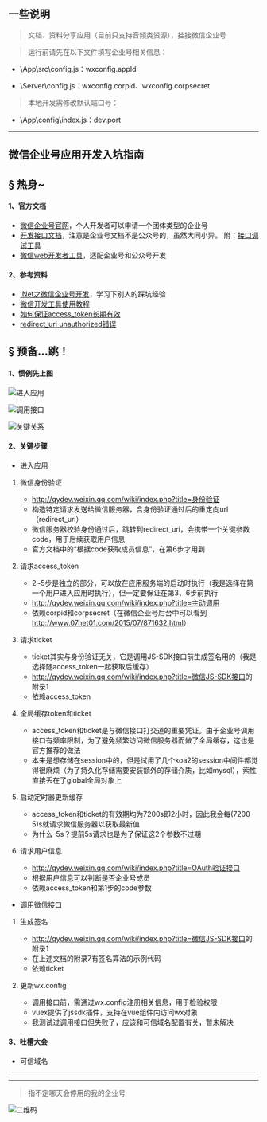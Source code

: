 ## 一些说明

> 文档、资料分享应用（目前只支持音频类资源），挂接微信企业号

> 运行前请先在以下文件填写企业号相关信息：

 * \App\src\config.js：wxconfig.appId

 * \Server\config.js：wxconfig.corpid、wxconfig.corpsecret

> 本地开发需修改默认端口号：

 * \App\config\index.js：dev.port

****

## 微信企业号应用开发入坑指南

## &sect; 热身~

 #### 1、官方文档
 * [微信企业号官网](https://qy.weixin.qq.com/)，个人开发者可以申请一个团体类型的企业号
 * [开发接口文档](http://qydev.weixin.qq.com/wiki/index.php?title=首页)，注意是企业号文档不是公众号的，虽然大同小异。
 附：[接口调试工具](http://qydev.weixin.qq.com/debug)
 * [微信web开发者工具](https://mp.weixin.qq.com/wiki/10/e5f772f4521da17fa0d7304f68b97d7e.html)，适配企业号和公众号开发

 #### 2、参考资料
 * [.Net之微信企业号开发](http://www.cnblogs.com/poplau/p/5816180.html)，学习下别人的踩坑经验
 * [微信开发工具使用教程](http://www.cnblogs.com/Leo_wl/p/5983030.html)
 * [如何保证access_token长期有效](http://www.csdn.net/article/2014-08-15/2821220-weixin)
 * [redirect_uri unauthorized错误](http://www.cnblogs.com/ywentao/p/5922822.html)

## &sect; 预备...跳！

#### 1、惯例先上图

 ![进入应用](./Doc/进入应用.png)

 ![调用接口](./Doc/调用接口.png)

 ![关键关系](./Doc/关键关系.png)

#### 2、关键步骤

 * 进入应用
 
 1. 微信身份验证
    * <http://qydev.weixin.qq.com/wiki/index.php?title=身份验证>
    * 构造特定请求发送给微信服务器，含身份验证通过后的重定向url（redirect_uri）
    * 微信服务器校验身份通过后，跳转到redirect_uri，会携带一个关键参数code，用于后续获取用户信息
    * 官方文档中的“根据code获取成员信息”，在第6步才用到

 1. 请求access_token
    * 2~5步是独立的部分，可以放在应用服务端的启动时执行（我是选择在第一个用户进入应用时执行），但一定要保证在第3、6步前执行
    * <http://qydev.weixin.qq.com/wiki/index.php?title=主动调用>
    * 依赖corpid和corpsecret（在微信企业号后台中可以看到<http://www.07net01.com/2015/07/871632.html>）

 1. 请求ticket
    * ticket其实与身份验证无关，它是调用JS-SDK接口前生成签名用的（我是选择随access_token一起获取后缓存）
    * <http://qydev.weixin.qq.com/wiki/index.php?title=微信JS-SDK接口>的附录1
    * 依赖access_token

 1. 全局缓存token和ticket
    * access_token和ticket是与微信接口打交道的重要凭证。由于企业号调用接口有频率限制，为了避免频繁访问微信服务器而做了全局缓存，这也是官方推荐的做法
    * 本来是想存储在session中的，但是试用了几个koa2的session中间件都觉得很麻烦（为了持久化存储需要安装额外的存储介质，比如mysql），索性直接丢在了global全局对象上

 1. 启动定时器更新缓存
    * access_token和ticket的有效期均为7200s即2小时，因此我会每(7200-5)s就请求微信服务器以获取最新值
    * 为什么-5s？提前5s请求也是为了保证这2个参数不过期

 1. 请求用户信息
    * <http://qydev.weixin.qq.com/wiki/index.php?title=OAuth验证接口>
    * 根据用户信息可以判断是否企业号成员
    * 依赖access_token和第1步的code参数

 * 调用微信接口

 1. 生成签名
    * <http://qydev.weixin.qq.com/wiki/index.php?title=微信JS-SDK接口>的附录1
    * 在上述文档的附录7有签名算法的示例代码
    * 依赖ticket

 1. 更新wx.config
    * 调用接口前，需通过wx.config注册相关信息，用于检验权限
    * vuex提供了jssdk插件，支持在vue组件内访问wx对象
    * 我测试过调用接口但失败了，应该和可信域名配置有关，暂未解决

#### 3、吐槽大会

 * 可信域名

****
****

> 指不定哪天会停用的我的企业号

![二维码](./Doc/二维码.jpg)
